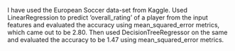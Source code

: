I have used the European Soccer data-set from Kaggle. Used LinearRegression to predict ’overall_rating’ of a player from the input features and evaluated the accuracy using mean_squared_error metrics, which came out to be 2.80. Then used DecisionTreeRegressor on the same and evaluated the accuracy to be 1.47 using mean_squared_error metrics.
